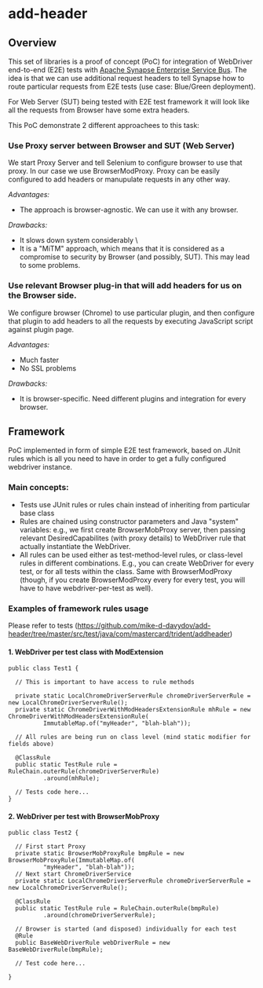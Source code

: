 # add-header

## Overview

This set of libraries is a proof of concept (PoC) for integration of WebDriver end-to-end (E2E) tests with [Apache Synapse Enterprise Service Bus](https://synapse.apache.org/). The idea is that we can use additional request headers to tell Synapse how to route particular requests from E2E tests (use case: Blue/Green deployment).

For Web Server (SUT) being tested with E2E test framework it will look like all the requests from Browser have some extra headers.

This PoC demonstrate 2 different approachees to this task:

### Use Proxy server between Browser and SUT (Web Server) 

We start Proxy Server and tell Selenium to configure browser to use that proxy. In our case we use BrowserModProxy. Proxy can be easily configured to add headers or manupulate requests in any other way.


*Advantages:*
* The approach is browser-agnostic. We can use it with any browser. 

*Drawbacks:*
* It slows down system considerably \
* It is a "MiTM" approach, which means that it is considered as a compromise to security by Browser (and possibly, SUT). This may lead to some problems.

### Use relevant Browser plug-in that will add headers for us on the Browser side. 

We configure browser (Chrome) to use particular plugin, and then configure that plugin to add headers to all the requests by executing JavaScript script against plugin page.

*Advantages:* 
* Much faster
* No SSL problems 

*Drawbacks:* 
* It is browser-specific. Need different plugins and integration for every browser.

## Framework

PoC implemented in form of simple E2E test framework, based on JUnit rules which is all you need to have in order to get a fully configured webdriver instance.

### Main concepts:

- Tests use JUnit rules or rules chain instead of inheriting from particular base class
- Rules are chained using constructor parameters and Java "system" variables: e.g., we first create BrowserMobProxy server, then passing relevant DesiredCapabilites (with proxy details) to WebDriver rule that actually instantiate the WebDriver.
- All rules can be used either as test-method-level rules, or class-level rules in different combinations. E.g., you can create WebDriver for every test, or for all tests within the class. Same with BrowserModProxy (though, if you create BrowserModProxy every for every test, you will have to have webdriver-per-test as well).

### Examples of framework rules usage

Please refer to tests (https://github.com/mike-d-davydov/add-header/tree/master/src/test/java/com/mastercard/trident/addheader)

#### 1. WebDriver per test class with ModExtension

    public class Test1 {

      // This is important to have access to rule methods
      
      private static LocalChromeDriverServerRule chromeDriverServerRule = new LocalChromeDriverServerRule();
      private static ChromeDriverWithModHeadersExtensionRule mhRule = new ChromeDriverWithModHeadersExtensionRule(
              ImmutableMap.of("myHeader", "blah-blah"));

      // All rules are being run on class level (mind static modifier for fields above)
      
      @ClassRule
      public static TestRule rule = RuleChain.outerRule(chromeDriverServerRule)
              .around(mhRule);
      
      // Tests code here... 
    }
    

#### 2. WebDriver per test with BrowserMobProxy


    public class Test2 {

      // First start Proxy
      private static BrowserMobProxyRule bmpRule = new BrowserMobProxyRule(ImmutableMap.of(
              "myHeader", "blah-blah"));
      // Next start ChromeDriverService
      private static LocalChromeDriverServerRule chromeDriverServerRule = new LocalChromeDriverServerRule();

      @ClassRule
      public static TestRule rule = RuleChain.outerRule(bmpRule)
              .around(chromeDriverServerRule);

      // Browser is started (and disposed) individually for each test
      @Rule
      public BaseWebDriverRule webDriverRule = new BaseWebDriverRule(bmpRule);

      // Test code here...

    }
